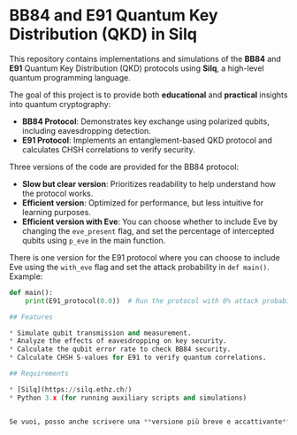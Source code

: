 # BB84 and E91 Quantum Key Distribution (QKD) in Silq

This repository contains implementations and simulations of the **BB84** and **E91** Quantum Key Distribution (QKD) protocols using **Silq**, a high-level quantum programming language.

The goal of this project is to provide both **educational** and **practical** insights into quantum cryptography:

* **BB84 Protocol**: Demonstrates key exchange using polarized qubits, including eavesdropping detection.
* **E91 Protocol**: Implements an entanglement-based QKD protocol and calculates CHSH correlations to verify security.

Three versions of the code are provided for the BB84 protocol:

* **Slow but clear version**: Prioritizes readability to help understand how the protocol works.
* **Efficient version**: Optimized for performance, but less intuitive for learning purposes.
* **Efficient version with Eve**: You can choose whether to include Eve by changing the `eve_present` flag, and set the percentage of intercepted qubits using `p_eve` in the main function.

There is one version for the E91 protocol where you can choose to include Eve using the `with_eve` flag and set the attack probability in `def main()`.  
Example:
```python
def main():
    print(E91_protocol(0.0))  # Run the protocol with 0% attack probability

## Features

* Simulate qubit transmission and measurement.
* Analyze the effects of eavesdropping on key security.
* Calculate the qubit error rate to check BB84 security.
* Calculate CHSH S-values for E91 to verify quantum correlations.

## Requirements

* [Silq](https://silq.ethz.ch/) 
* Python 3.x (for running auxiliary scripts and simulations)


Se vuoi, posso anche scrivere una **versione più breve e accattivante** adatta per GitHub, che catturi subito l’attenzione senza troppi dettagli tecnici. Vuoi che lo faccia?

